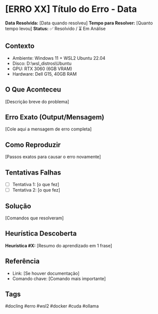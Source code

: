 # [ERRO XX] Título do Erro - Data

**Data Resolvida:** [Data quando resolveu]
**Tempo para Resolver:** [Quanto tempo levou]
**Status:** ✅ Resolvido / ⏳ Em Análise

## Contexto
- Ambiente: Windows 11 + WSL2 Ubuntu 22.04
- Disco: D:\wsl_distros\Ubuntu
- GPU: RTX 3060 (6GB VRAM)
- Hardware: Dell G15, 40GB RAM

## O Que Aconteceu
[Descrição breve do problema]

## Erro Exato (Output/Mensagem)

[Cole aqui a mensagem de erro completa]


## Como Reproduzir
[Passos exatos para causar o erro novamente]

## Tentativas Falhas
- [ ] Tentativa 1: [o que fez]
- [ ] Tentativa 2: [o que fez]

## Solução

[Comandos que resolveram]


## Heurística Descoberta
**Heurística #X:** [Resumo do aprendizado em 1 frase]

## Referência
- Link: [Se houver documentação]
- Comando chave: [Comando mais importante]

## Tags
#docling #erro #wsl2 #docker #cuda #ollama
